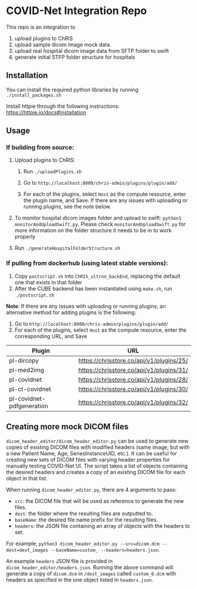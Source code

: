 # COVID-Net Integration Repo

This repo is an integration to 
1. upload plugins to ChRIS
2. upload sample dicom image mock data. 
3. upload real hospital dicom image data from SFTP folder to swift
4. generate initial STFP folder structure for hospitals

## Installation

You can install the required python libraries by running `./install_packages.sh`

Install httpie through the following instructions: https://httpie.io/docs#installation

## Usage

### If building from source:

1. Upload plugins to ChRIS:

   1. Run `./uploadPlugins.sh`
   
   2. Go to  `http://localhost:8000/chris-admin/plugins/plugin/add/`

   3. For each of the plugins, select `Host` as the compute resource, enter the plugin name, and Save. If there are any issues with uploading or running plugins, see the note below.

3. To monitor hospital dicom images folder and upload to swift: `python3 monitorAndUploadSwift.py`. Please check `monitorAndUploadSwift.py` for more information on the folder structure it needs to be in to work properly 
3. Run `./generateHospitalFolderStructure.sh`

### If pulling from dockerhub (using latest stable versions):

1. Copy `postscript.sh` into `ChRIS_ultron_backEnd`, replacing the default one that exists in that folder
2. After the CUBE backend has been instantiated using `make.sh`, run `./postscript.sh`

**Note**: If there are any issues with uploading or running plugins, an alternative method for adding plugins is the following:

1. Go to  `http://localhost:8000/chris-admin/plugins/plugin/add/`
2. For each of the plugins, select `Host` as the compute resource, enter the corresponding URL, and Save

| Plugin                    | URL                                      |
| ------------------------- | ---------------------------------------- |
| pl-dircopy                | https://chrisstore.co/api/v1/plugins/25/ |
| pl-med2img                | https://chrisstore.co/api/v1/plugins/31/ |
| pl-covidnet               | https://chrisstore.co/api/v1/plugins/28/ |
| pl-ct-covidnet            | https://chrisstore.co/api/v1/plugins/30/ |
| pl-covidnet-pdfgeneration | https://chrisstore.co/api/v1/plugins/32/ |

## Creating more mock DICOM files

`dicom_header_editor/dicom_header_editor.py` can be used to generate new copies of existing DICOM files with modified headers (same image, but with a new Patient Name, Age, SeriesInstanceUID, etc.). It can be useful for creating new sets of DICOM files with varying header properties for manually testing COVID-Net UI. The script takes a list of objects containing the desired headers and creates a copy of an existing DICOM file for each object in that list.

When running `dicom_header_editor.py`, there are 4 arguments to pass:

* `src`: the DICOM file that will be used as reference to generate the new files.
* `dest`: the folder where the resulting files are outputted to.
* `baseName`: the desired file name prefix for the resulting files.
* `headers`: the JSON file containing an array of objects with the headers to set.

For example, `python3 dicom_header_editor.py --src=dicom.dcm --dest=dest_images --baseName=custom_ --headers=headers.json`.

An example `headers` JSON file is provided in `dicom_header_editor/headers.json`. Running the above command will generate a copy of `dicom.dcm` in `/dest_images` called `custom_0.dcm` with headers as specified in the one object listed in `headers.json`.
